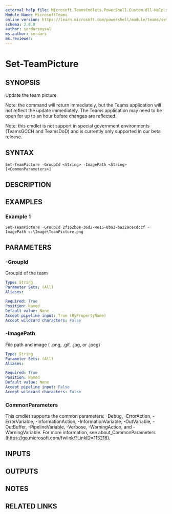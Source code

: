 ```yaml
---
external help file: Microsoft.TeamsCmdlets.PowerShell.Custom.dll-Help.xml
Module Name: MicrosoftTeams
online version: https://learn.microsoft.com/powershell/module/teams/set-teampicture
schema: 2.0.0
author: serdarsoysal
ms.author: serdars
ms.reviewer:
---
```


# Set-TeamPicture

## SYNOPSIS

Update the team picture.

Note: the command will return immediately, but the Teams application will not reflect the update immediately. 
The Teams application may need to be open for up to an hour before changes are reflected. 

Note: this cmdlet is not support in special government environments (TeamsGCCH and TeamsDoD) and is currently only supported in our beta release.

## SYNTAX

```
Set-TeamPicture -GroupId <String> -ImagePath <String> [<CommonParameters>]
```

## DESCRIPTION

## EXAMPLES

### Example 1
```
Set-TeamPicture -GroupId 2f162b0e-36d2-4e15-8ba3-ba229cecdccf -ImagePath c:\Image\TeamPicture.png
```

## PARAMETERS

### -GroupId
GroupId of the team

```yaml
Type: String
Parameter Sets: (All)
Aliases:

Required: True
Position: Named
Default value: None
Accept pipeline input: True (ByPropertyName)
Accept wildcard characters: False
```

### -ImagePath
File path and image ( .png, .gif, .jpg, or .jpeg)

```yaml
Type: String
Parameter Sets: (All)
Aliases:

Required: True
Position: Named
Default value: None
Accept pipeline input: False
Accept wildcard characters: False
```

### CommonParameters
This cmdlet supports the common parameters: -Debug, -ErrorAction, -ErrorVariable, -InformationAction, -InformationVariable, -OutVariable, -OutBuffer, -PipelineVariable, -Verbose, -WarningAction, and -WarningVariable.
For more information, see about_CommonParameters (https://go.microsoft.com/fwlink/?LinkID=113216).

## INPUTS

## OUTPUTS

## NOTES

## RELATED LINKS
